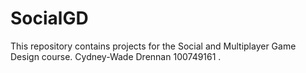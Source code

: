 # SocialGD
This repository contains projects for the Social and Multiplayer Game Design course.
Cydney-Wade Drennan 100749161
.
